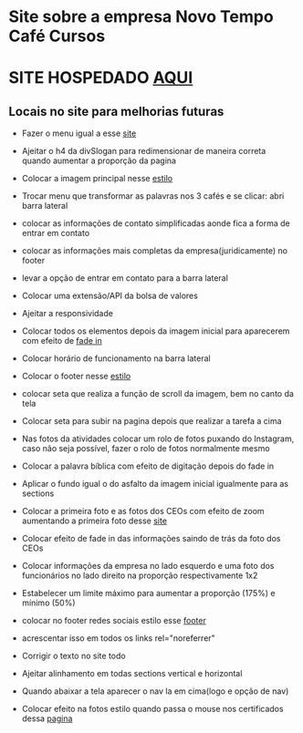 # Site sobre a empresa Novo Tempo Café Cursos

# SITE HOSPEDADO [AQUI](https://kayokg.github.io/NovoTempoCafe-Corretora-de-cafe/)

## Locais no site para melhorias futuras

- Fazer o menu igual a esse [site](https://mrpops.ua/en/)

- Ajeitar o h4 da divSlogan para redimensionar de maneira correta quando aumentar a proporção da pagina

- Colocar a imagem principal nesse [estilo](https://solarsky.studio.site/)

- Trocar menu que transformar as palavras nos 3 cafés e se clicar: abri barra lateral

- colocar as informações de contato simplificadas aonde fica a forma de entrar em contato

- colocar as informações mais completas da empresa(juridicamente) no footer

- levar a opção de entrar em contato para a barra lateral

- Colocar uma extensão/API da bolsa de valores

- Ajeitar a responsividade

- Colocar todos os elementos depois da imagem inicial para aparecerem com efeito de [fade in](https://solarsky.studio.site/)

- Colocar horário de funcionamento na barra lateral

- Colocar o footer nesse [estilo](https://mrpops.ua/en/)

- colocar seta que realiza a função de scroll da imagem, bem no canto da tela

- Colocar seta para subir na pagina depois que realizar a tarefa a cima


- Nas fotos da atividades colocar um rolo de fotos puxando do Instagram, caso não seja possível, fazer o rolo de fotos normalmente mesmo

- Colocar a palavra bíblica com efeito de digitação depois do fade in

- Aplicar o fundo igual o do asfalto da imagem inicial igualmente para as sections

- Colocar a primeira foto e as fotos dos CEOs com efeito de zoom aumentando a primeira foto desse [site](https://mrpops.ua/en/)

- Colocar efeito de fade in das informações saindo de trás da foto dos CEOs

- Colocar informações da empresa no lado esquerdo e uma foto dos funcionários no lado direito na proporção respectivamente 1x2

- Estabelecer um limite máximo para aumentar a proporção (175%) e mínimo (50%)

- colocar no footer redes sociais estilo esse [footer](https://bloom.xyz/)

- acrescentar isso em todos os links rel="noreferrer"

- Corrigir o texto no site todo

- Ajeitar alinhamento em todas sections vertical e horizontal

- Quando abaixar a tela aparecer o nav la em cima(logo e opção de nav)

- Colocar efeito na fotos estilo quando passa o mouse nos certificados dessa [pagina](https://create.vista.com/pt/templates/certificate/tecnology/)